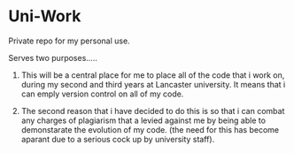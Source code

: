 Uni-Work
========

Private repo for my personal use.

Serves two purposes.....

1) This will be a central place for me to place all of the code that i work on, 
   during my second and third years at Lancaster university. It means that i can emply version
   control on all of my code.

2) The second reason that i have decided to do this is so that i can combat any charges of plagiarism
   that a levied against me by being able to demonstarate the evolution of my code.
   (the need for this has become aparant due to a serious cock up by university staff).

